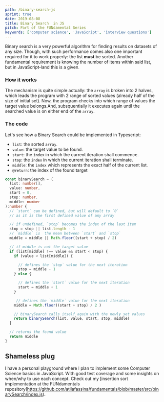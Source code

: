 ```yaml
---
path: /binary-search-js
sprint: true
date: 2019-08-08
title: Binary Search  in JS
pitch: Part of the FUNdamental Series
keywords: ['computer science', 'JavaScript', 'interview questions']
---
```


Binary search is a very powerful algorithm for finding results on datasets of any size. Though, with such performance comes also one important required for it to work properly: the list **must** be sorted. Another fundamental requirement is knowing the number of items within said list, but in JavaScript-land this is a given.

### How it works

The mechanism is quite simple actually: the `array` is broken into 2 halves, which leads the program with 2 range of sorted values (already half of the size of initial set). Now, the program checks into which range of values the target value belongs.And, subsquentially it executes again until the searched value is on either end of the `array`.

### The code

Let's see how a Binary Search could be implemented in Typescript:

- `list`: the sorted `array`.
- `value`: the target value to be found.
- `start`: the `index` in which the current iteration shall commence.
- `stop`: the `index` in which the current iteration shall terminate.
- `middle`: the `index` which represents the exact half of the current list.
- `@return`: the index of the found target

```ts
const binarySearch = (
  list: number[],
  value: number,
  start = 0,
  stop: number,
  middle: number
):number {
  // `start` can be defined, but will default to `0`
  // as it is the first defined value of any array

  // if undefined, `stop` becomes the index of the last item
  stop = stop || list.length - 1
  // `middle` is  the mean between `start` and `stop`
  middle = middle || Math.floor((start + stop) / 2)

  // if middle is not the target value
  if (list[middle] !== value && start < stop) {
    if (value < list[middle]) {

      // defines the `stop` value for the next iteration
      stop = middle - 1
    } else {

      // defines the `start` value for the next iteration
      start = middle + 1
    }

     // defines the `middle` value for the next iteration
    middle = Math.floor((start + stop) / 2 )

    // binarySearch calls itself again with the newly set values
    return binarySearch(list, value, start, stop, middle)
  }

  // returns the found value
  return middle
}
```

## Shameless plug

I have a personal playground where I plan to implement some Computer Science basics in JavaScript. With good test coverage and some insights on when/why to use each concept. Check out my [insertion sort implementation at the FUNdamentals repository]https://github.com/atilafassina/fundamentals/blob/master/src/binarySearch/index.js).
